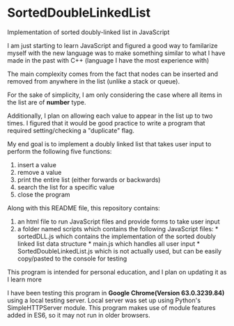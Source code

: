 # SortedDoubleLinkedList
Implementation of sorted doubly-linked list in JavaScript

I am just starting to learn JavaScript and figured a good way to familarize myself with the new language was to make something similar to what I have made in the past with C++ (language I have the most experience with)

The main complexity comes from the fact that nodes can be inserted and removed from anywhere in the list (unlike a stack or queue).

For the sake of simplicity, I am only considering the case where all items in the list are of **number** type. 

Additionally, I plan on allowing each value to appear in the list up to two times. I figured that it would be good practice to write a program that required setting/checking a "duplicate" flag.

My end goal is to implement a doubly linked list that takes user input to perform the following five functions:

1. insert a value
2. remove a value
3. print the entire list (either forwards or backwards)
4. search the list for a specific value
5. close the program

Along with this README file, this repository contains:
  1. an html file to run JavaScript files and provide forms to take user input
  2. a folder named scripts which contains the following JavaScript files:
    * sortedDLL.js which contains the implementation of the sorted doubly linked list data structure
    * main.js which handles all user input
    * SortedDoubleLinkedList.js which is not actually used, but can be easily copy/pasted to the console for testing
 
This program is intended for personal education, and I plan on updating it as I learn more 

I have been testing this program in **Google Chrome(Version 63.0.3239.84)** using a local testing server. Local server was set up using Python's SimpleHTTPServer module. This program makes use of module features added in ES6, so it may not run in older browsers.
